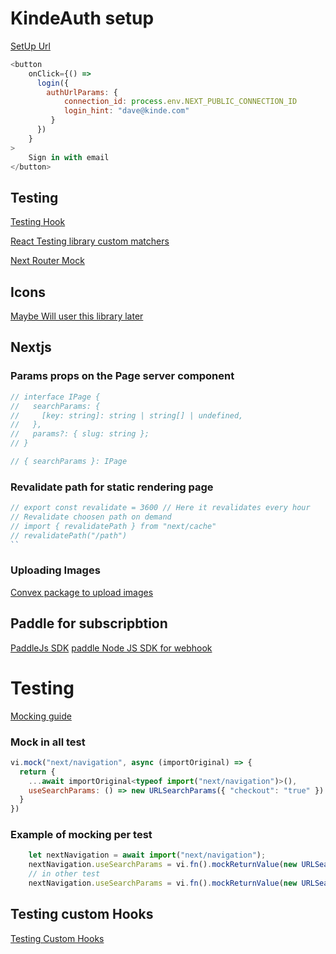 # KindeAuth setup

[SetUp Url](https://docs.kinde.com/developer-tools/sdks/backend/nextjs-sdk/)

```js
<button
    onClick={() =>
      login({
        authUrlParams: {
            connection_id: process.env.NEXT_PUBLIC_CONNECTION_ID
            login_hint: "dave@kinde.com"
         }
      })
    }
>
    Sign in with email
</button>
```

## Testing
[Testing Hook](https://testing-library.com/docs/react-testing-library/api/#renderhook)

[React Testing library custom matchers](https://github.com/testing-library/jest-dom)

[Next Router Mock](https://www.npmjs.com/package/next-router-mock#jest-configuration)


## Icons
[Maybe Will user this library later](https://github.com/hugeicons/hugeicons-react)



## Nextjs

### Params props on the Page server component 
```javascript
// interface IPage {
//   searchParams: {
//     [key: string]: string | string[] | undefined,
//   },
//   params?: { slug: string };
// }

// { searchParams }: IPage
```

### Revalidate path for static rendering page
```javascript
// export const revalidate = 3600 // Here it revalidates every hour
// Revalidate choosen path on demand
// import { revalidatePath } from "next/cache"
// revalidatePath("/path")
``

```

### Uploading Images

[Convex package to upload images](https://uploadstuff.dev/api-reference/UploadButton)


## Paddle for subscripbtion 

[PaddleJs SDK](https://github.com/PaddleHQ/paddle-js-wrapper?tab=readme-ov-file)
[paddle Node JS SDK for webhook](https://github.com/PaddleHQ/paddle-node-sdk)



# Testing 


[Mocking guide](https://vitest.dev/guide/mocking#functions)

### Mock in all test

```javascript
vi.mock("next/navigation", async (importOriginal) => {
  return {
    ...await importOriginal<typeof import("next/navigation")>(),
    useSearchParams: () => new URLSearchParams({ "checkout": "true" })
  }
})
```

### Example of mocking per test

```javascript
    let nextNavigation = await import("next/navigation");
    nextNavigation.useSearchParams = vi.fn().mockReturnValue(new URLSearchParams({ "checkout": "true" }))
    // in other test
    nextNavigation.useSearchParams = vi.fn().mockReturnValue(new URLSearchParams({ }))
```

## Testing custom Hooks

[Testing Custom Hooks](https://react-hooks-testing-library.com/usage/basic-hooks)